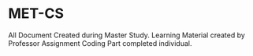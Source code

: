 # MET-CS
All Document Created during Master Study.
Learning Material created by Professor
Assignment Coding Part completed individual.
